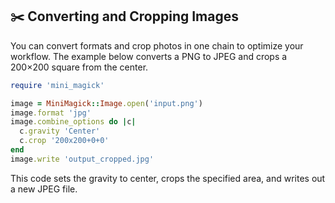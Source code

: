 ## ✂️ Converting and Cropping Images

You can convert formats and crop photos in one chain to optimize your workflow. The example below converts a PNG to JPEG and crops a 200×200 square from the center.

```ruby
require 'mini_magick'

image = MiniMagick::Image.open('input.png')
image.format 'jpg'
image.combine_options do |c|
  c.gravity 'Center'
  c.crop '200x200+0+0'
end
image.write 'output_cropped.jpg'
```

This code sets the gravity to center, crops the specified area, and writes out a new JPEG file.